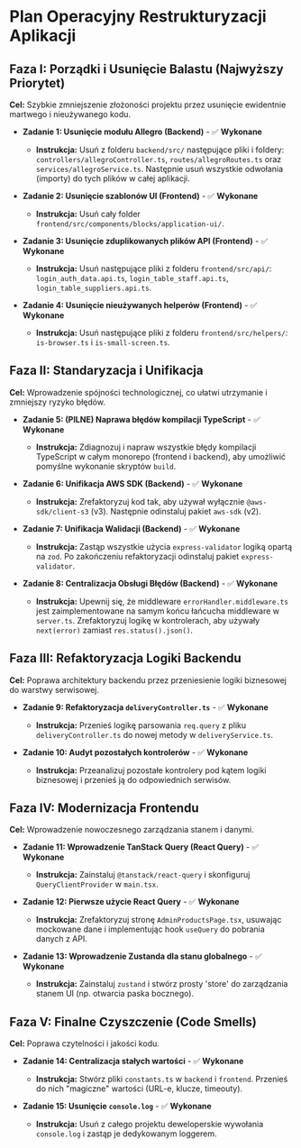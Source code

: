 # Plan Operacyjny Restrukturyzacji Aplikacji

## Faza I: Porządki i Usunięcie Balastu (Najwyższy Priorytet)

**Cel:** Szybkie zmniejszenie złożoności projektu przez usunięcie ewidentnie martwego i nieużywanego kodu.

- **Zadanie 1: Usunięcie modułu Allegro (Backend)** - ✅ **Wykonane**
  - **Instrukcja:** Usuń z folderu `backend/src/` następujące pliki i foldery: `controllers/allegroController.ts`, `routes/allegroRoutes.ts` oraz `services/allegroService.ts`. Następnie usuń wszystkie odwołania (importy) do tych plików w całej aplikacji.

- **Zadanie 2: Usunięcie szablonów UI (Frontend)** - ✅ **Wykonane**
  - **Instrukcja:** Usuń cały folder `frontend/src/components/blocks/application-ui/`.

- **Zadanie 3: Usunięcie zduplikowanych plików API (Frontend)** - ✅ **Wykonane**
  - **Instrukcja:** Usuń następujące pliki z folderu `frontend/src/api/`: `login_auth_data.api.ts`, `login_table_staff.api.ts`, `login_table_suppliers.api.ts`.

- **Zadanie 4: Usunięcie nieużywanych helperów (Frontend)** - ✅ **Wykonane**
  - **Instrukcja:** Usuń następujące pliki z folderu `frontend/src/helpers/`: `is-browser.ts` i `is-small-screen.ts`.

## Faza II: Standaryzacja i Unifikacja

**Cel:** Wprowadzenie spójności technologicznej, co ułatwi utrzymanie i zmniejszy ryzyko błędów.

- **Zadanie 5: (PILNE) Naprawa błędów kompilacji TypeScript** - ✅ **Wykonane**
  - **Instrukcja:** Zdiagnozuj i napraw wszystkie błędy kompilacji TypeScript w całym monorepo (frontend i backend), aby umożliwić pomyślne wykonanie skryptów `build`.

- **Zadanie 6: Unifikacja AWS SDK (Backend)** - ✅ **Wykonane**
  - **Instrukcja:** Zrefaktoryzuj kod tak, aby używał wyłącznie `@aws-sdk/client-s3` (v3). Następnie odinstaluj pakiet `aws-sdk` (v2).

- **Zadanie 7: Unifikacja Walidacji (Backend)** - ✅ **Wykonane**
  - **Instrukcja:** Zastąp wszystkie użycia `express-validator` logiką opartą na `zod`. Po zakończeniu refaktoryzacji odinstaluj pakiet `express-validator`.

- **Zadanie 8: Centralizacja Obsługi Błędów (Backend)** - ✅ **Wykonane**
  - **Instrukcja:** Upewnij się, że middleware `errorHandler.middleware.ts` jest zaimplementowane na samym końcu łańcucha middleware w `server.ts`. Zrefaktoryzuj logikę w kontrolerach, aby używały `next(error)` zamiast `res.status().json()`.

## Faza III: Refaktoryzacja Logiki Backendu

**Cel:** Poprawa architektury backendu przez przeniesienie logiki biznesowej do warstwy serwisowej.

- **Zadanie 9: Refaktoryzacja `deliveryController.ts`** - ✅ **Wykonane**
  - **Instrukcja:** Przenieś logikę parsowania `req.query` z pliku `deliveryController.ts` do nowej metody w `deliveryService.ts`.

- **Zadanie 10: Audyt pozostałych kontrolerów** - ✅ **Wykonane**
  - **Instrukcja:** Przeanalizuj pozostałe kontrolery pod kątem logiki biznesowej i przenieś ją do odpowiednich serwisów.

## Faza IV: Modernizacja Frontendu

**Cel:** Wprowadzenie nowoczesnego zarządzania stanem i danymi.

- **Zadanie 11: Wprowadzenie TanStack Query (React Query)** - ✅ **Wykonane**
  - **Instrukcja:** Zainstaluj `@tanstack/react-query` i skonfiguruj `QueryClientProvider` w `main.tsx`.

- **Zadanie 12: Pierwsze użycie React Query** - ✅ **Wykonane**
  - **Instrukcja:** Zrefaktoryzuj stronę `AdminProductsPage.tsx`, usuwając mockowane dane i implementując hook `useQuery` do pobrania danych z API.

- **Zadanie 13: Wprowadzenie Zustanda dla stanu globalnego** - ✅ **Wykonane**
  - **Instrukcja:** Zainstaluj `zustand` i stwórz prosty 'store' do zarządzania stanem UI (np. otwarcia paska bocznego).

## Faza V: Finalne Czyszczenie (Code Smells)

**Cel:** Poprawa czytelności i jakości kodu.

- **Zadanie 14: Centralizacja stałych wartości** - ✅ **Wykonane**
  - **Instrukcja:** Stwórz pliki `constants.ts` w `backend` i `frontend`. Przenieś do nich "magiczne" wartości (URL-e, klucze, timeouty).

- **Zadanie 15: Usunięcie `console.log`** - ✅ **Wykonane**
  - **Instrukcja:** Usuń z całego projektu deweloperskie wywołania `console.log` i zastąp je dedykowanym loggerem.
